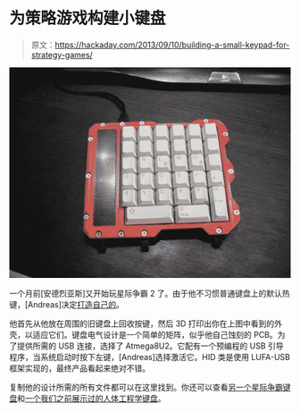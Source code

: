 # 为策略游戏构建小键盘

> 原文：<https://hackaday.com/2013/09/10/building-a-small-keypad-for-strategy-games/>

[![](img/69bcb95facb05de91cb674439f94e240.png)](http://hackaday.com/wp-content/uploads/2013/09/dsc04002.jpg)

一个月前[安德烈亚斯]又开始玩星际争霸 2 了。由于他不习惯普通键盘上的默认热键，[Andreas]决定[打造自己的](http://chaozlabs.blogspot.de/2013/09/keypad.html)。

他首先从他放在周围的旧键盘上回收按键，然后 3D 打印出你在上图中看到的外壳，以适应它们。键盘电气设计是一个简单的矩阵，似乎他自己蚀刻的 PCB。为了提供所需的 USB 连接，选择了 Atmega8U2。它配有一个预编程的 USB 引导程序，当系统启动时按下左键，[Andreas]选择激活它。HID 类是使用 LUFA-USB 框架实现的，最终产品看起来绝对不错。

复制他的设计所需的所有文件都可以在这里找到。你还可以查看[另一个星际争霸键盘](http://hackaday.com/2013/07/05/a-custom-starcraft-keyboard/)和[一个我们之前展示过的人体工程学键盘](http://hackaday.com/2013/05/28/one-mans-adventures-in-custom-keyboard-development/)。
